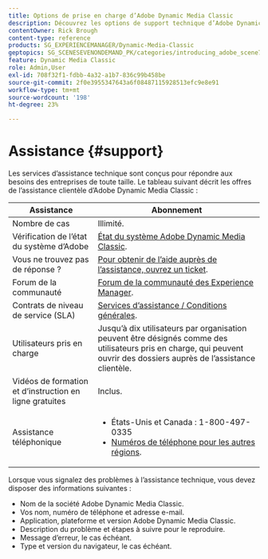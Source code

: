 ```yaml
---
title: Options de prise en charge d’Adobe Dynamic Media Classic
description: Découvrez les options de support technique d’Adobe Dynamic Media Classic.
contentOwner: Rick Brough
content-type: reference
products: SG_EXPERIENCEMANAGER/Dynamic-Media-Classic
geptopics: SG_SCENESEVENONDEMAND_PK/categories/introducing_adobe_scene7
feature: Dynamic Media Classic
role: Admin,User
exl-id: 708f32f1-fdbb-4a32-a1b7-836c99b458be
source-git-commit: 2f0e3955347643a6f08487115928513efc9e8e91
workflow-type: tm+mt
source-wordcount: '198'
ht-degree: 23%

---
```


# Assistance {#support}

Les services d’assistance technique sont conçus pour répondre aux besoins des entreprises de toute taille. Le tableau suivant décrit les offres de l’assistance clientèle d’Adobe Dynamic Media Classic :

| Assistance | Abonnement |
| --- | --- |
| Nombre de cas | Illimité. |
| Vérification de l’état du système d’Adobe | [État du système Adobe Dynamic Media Classic](https://status.adobe.com/products/1175). |
| Vous ne trouvez pas de réponse ? | [Pour obtenir de l’aide auprès de l’assistance, ouvrez un ticket](https://experienceleague.adobe.com/?support-solution=General#support). |
| Forum de la communauté | [Forum de la communauté des Experience Manager](https://experienceleaguecommunities.adobe.com/t5/adobe-experience-manager/ct-p/adobe-experience-manager-community). |
| Contrats de niveau de service (SLA) | [Services d’assistance / Conditions générales](https://helpx.adobe.com/support/programs/support-policies-terms-conditions.html). |
| Utilisateurs pris en charge | Jusqu’à dix utilisateurs par organisation peuvent être désignés comme des utilisateurs pris en charge, qui peuvent ouvrir des dossiers auprès de l’assistance clientèle. |
| Vidéos de formation et d’instruction en ligne gratuites | Inclus. |
| Assistance téléphonique | <ul><li>États-Unis et Canada : 1-800-497-0335 </li><li>[Numéros de téléphone pour les autres régions](https://experienceleague.adobe.com/?support-tab=home#support). </li></ul> |

<!-- |Create a support case| [https://helpx.adobe.com/enterprise/admin-guide.html/enterprise/using/support-for-experience-cloud.ug.html](https://helpx.adobe.com/enterprise/admin-guide.html/enterprise/using/support-for-experience-cloud.ug.html) | -->

Lorsque vous signalez des problèmes à l’assistance technique, vous devez disposer des informations suivantes :

* Nom de la société Adobe Dynamic Media Classic.
* Vos nom, numéro de téléphone et adresse e-mail.
* Application, plateforme et version Adobe Dynamic Media Classic.
* Description du problème et étapes à suivre pour le reproduire.
* Message d’erreur, le cas échéant.
* Type et version du navigateur, le cas échéant.
